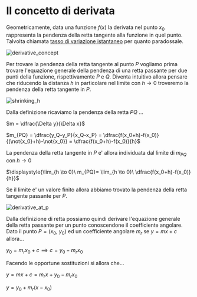 # Il concetto di derivata  

Geometricamente, data una funzione $f(x)$ la derivata nel punto $x_0$ rappresenta la pendenza della retta tangente alla funzione in quel punto. Talvolta chiamata [tasso di variazione istantaneo](https://www.youtube.com/watch?v=9vKqVkMQHKk) per quanto paradossale.  

![derivative_concept](https://github.com/user-attachments/assets/65be9ba0-bb31-4c5e-9cde-c889d736b260)  

Per trovare la pendenza della retta tangente al punto $P$ vogliamo prima trovare l'equazione generale della pendenza di una retta passante per due punti della funzione, rispettivamente $P$ e $Q$. Diventa intuitivo allora pensare che riducendo la distanza $h$ in particolare nel limite con $h \to 0$ troveremo la pendenza della retta tangente in $P$.  

![shrinking_h](https://github.com/user-attachments/assets/04d61ffa-277b-4ac0-8bc9-3bb525af4a09)  

Dalla definizione ricaviamo la pendenza della retta $PQ$ ...  

$m = \dfrac{\Delta y}{\Delta x}$  

$m_{PQ} = \dfrac{y_Q-y_P}{x_Q-x_P} = \dfrac{f(x_0+h)-f(x_0)}{(\not{x_0}+h)-\not{x_0}} = \dfrac{f(x_0+h)-f(x_0)}{h}$  

La pendenza della retta tangente in $P$ e' allora individuata dal limite di $m_{PQ}$ con $h \to 0$  

$\displaystyle{\lim_{h \to 0}\ m_{PQ}= \lim_{h \to 0}\ \dfrac{f(x_0+h)-f(x_0)}{h}}$  

Se il limite e' un valore finito allora abbiamo trovato la pendenza della retta tangente passante per $P$.  

![derivative_at_p](https://github.com/user-attachments/assets/299da599-35d8-4bc9-ac02-d2f42311433f)  

Dalla definizione di retta possiamo quindi derivare l'equazione generale della retta passante per un punto conoscendone il coefficiente angolare. Dato il punto $P = (x_0,\ y_0)$ ed un coefficiente angolare $m_r$ se $y = mx+c$ allora...  

$y_0 = m_rx_0+c \implies c = y_0-m_rx_0$  

Facendo le opportune sostituzioni si allora che...  

$y = mx+c = m_rx+y_0-m_rx_0$  

$y = y_0+m_r(x-x_0)$  

